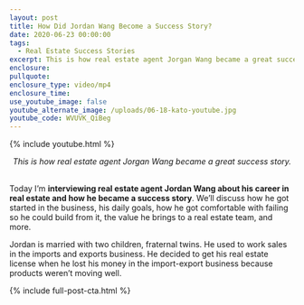```yaml
---
layout: post
title: How Did Jordan Wang Become a Success Story?
date: 2020-06-23 00:00:00
tags:
  - Real Estate Success Stories
excerpt: This is how real estate agent Jorgan Wang became a great success story.
enclosure:
pullquote:
enclosure_type: video/mp4
enclosure_time:
use_youtube_image: false
youtube_alternate_image: /uploads/06-18-kato-youtube.jpg
youtube_code: WVUVK_QiBeg
---
```


{% include youtube.html %}

<center><em>This is how real estate agent Jorgan Wang became a great success story.</em></center>

<br>Today I’m **interviewing real estate agent Jordan Wang about his career in real estate and how he became a success story**. We’ll discuss how he got started in the business, his daily goals, how he got comfortable with failing so he could build from it, the value he brings to a real estate team, and more.

Jordan is married with two children, fraternal twins. He used to work sales in the imports and exports business. He decided to get his real estate license when he lost his money in the import-export business because products weren’t moving well.

{% include full-post-cta.html %}